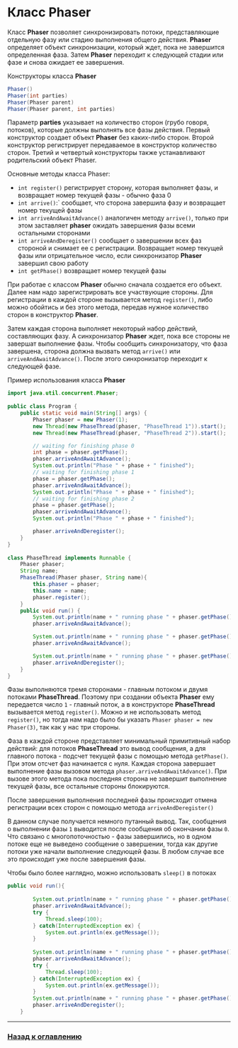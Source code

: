 # Класс Phaser

Класс **Phaser** позволяет синхронизировать потоки, представляющие отдельную фазу или стадию выполнения общего действия.
**Phaser** определяет объект синхронизации, который ждет, пока не завершится определенная фаза.
Затем **Phaser** переходит к следующей стадии или фазе и снова ожидает ее завершения.

Конструкторы класса **Phaser**

```java
Phaser()
Phaser(int parties)
Phaser(Phaser parent)
Phaser(Phaser parent, int parties)
```

Параметр **parties** указывает на количество сторон (грубо говоря, потоков), которые должны выполнять все фазы действия.
Первый конструктор создает объект **Phaser** без каких-либо сторон.
Второй конструктор регистрирует передаваемое в конструктор количество сторон.
Третий и четвертый конструкторы также устанавливают родительский объект Phaser.

Основные методы класса Phaser:

-   `int register()` регистрирует сторону, которая выполняет фазы, и возвращает номер текущей фазы - обычно фаза 0
-   `int arrive()`:` сообщает, что сторона завершила фазу и возвращает номер текущей фазы
-   `int arriveAndAwaitAdvance()` аналогичен методу `arrive()`, только при этом заставляет **phaser** ожидать завершения фазы всеми остальными сторонами
-   `int arriveAndDeregister()` сообщает о завершении всех фаз стороной и снимает ее с регистрации.
    Возвращает номер текущей фазы или отрицательное число, если синхронизатор **Phaser** завершил свою работу
-   `int getPhase()` возвращает номер текущей фазы

При работае с классом **Phaser** обычно сначала создается его объект.
Далее нам надо зарегистрировать все участвующие стороны.
Для регистрации в каждой стороне вызывается метод `register()`, либо можно обойтись и без этого метода,
передав нужное количество сторон в конструктор **Phaser**.

Затем каждая сторона выполняет некоторый набор действий, составляющих фазу.
А синхронизатор **Phaser** ждет, пока все стороны не завершат выполнение фазы.
Чтобы сообщить синхронизатору, что фаза завершена, сторона должна вызвать метод `arrive()` или `arriveAndAwaitAdvance()`.
После этого синхронизатор переходит к следующей фазе.

Пример использования класса **Phaser**

```java
import java.util.concurrent.Phaser;
 
public class Program {
    public static void main(String[] args) {
        Phaser phaser = new Phaser(1);
        new Thread(new PhaseThread(phaser, "PhaseThread 1")).start();
        new Thread(new PhaseThread(phaser, "PhaseThread 2")).start();

        // waiting for finishing phase 0
        int phase = phaser.getPhase();
        phaser.arriveAndAwaitAdvance();
        System.out.println("Phase " + phase + " finished");
        // waiting for finishing phase 1
        phase = phaser.getPhase();
        phaser.arriveAndAwaitAdvance();
        System.out.println("Phase " + phase + " finished");
        // waiting for finishing phase 2
        phase = phaser.getPhase();
        phaser.arriveAndAwaitAdvance();
        System.out.println("Phase " + phase + " finished");

        phaser.arriveAndDeregister();
    }
}
 
class PhaseThread implements Runnable {
    Phaser phaser;
    String name;
    PhaseThread(Phaser phaser, String name){
        this.phaser = phaser;
        this.name = name;
        phaser.register();
    }
    public void run() {
        System.out.println(name + " running phase " + phaser.getPhase());
        phaser.arriveAndAwaitAdvance();

        System.out.println(name + " running phase " + phaser.getPhase());
        phaser.arriveAndAwaitAdvance();

        System.out.println(name + " running phase " + phaser.getPhase());
        phaser.arriveAndDeregister();
    }
}
```

Фазы выполняются тремя сторонами - главным потоком и двумя потоками **PhaseThread**.
Поэтому при создании объекта **Phaser** ему передается число `1` - главный поток,
а в конструкторе **PhaseThread** вызывается метод `register()`.
Можно и не использовать метод `register()`, но тогда нам надо было бы указать `Phaser phaser = new Phaser(3)`,
так как у нас три стороны.

Фаза в каждой стороне представляет минимальный примитивный набор действий:
для потоков **PhaseThread** это вывод сообщения, а для главного потока - подсчет текущей фазы с помощью метода `getPhase()`.
При этом отсчет фаз начинается с нуля.
Каждая сторона завершает выполнение фазы вызовом метода `phaser.arriveAndAwaitAdvance()`.
При вызове этого метода пока последняя сторона не завершит выполнение текущей фазы, все остальные стороны блокируются.

После завершения выполнения последней фазы происходит отмена регистрации всех сторон с помощью метода `arriveAndDeregister()`

В данном случае получается немного путанный вывод.
Так, сообщения о выполнении фазы `1` выводится после сообщения об окончании фазы `0`.
Что связано с многопоточностью - фазы завершились, но в одном потоке еще не выведено сообщение о завершении,
тогда как другие потоки уже начали выполнение следующей фазы.
В любом случае все это происходит уже после завершения фазы.

Чтобы было более наглядно, можно использовать `sleep()` в потоках

```java
public void run(){
         
        System.out.println(name + " running phase " + phaser.getPhase());
        phaser.arriveAndAwaitAdvance();
        try {
            Thread.sleep(100);
        } catch(InterruptedException ex) {
            System.out.println(ex.getMessage());
        }
         
        System.out.println(name + " running phase " + phaser.getPhase());
        phaser.arriveAndAwaitAdvance();
        try {
            Thread.sleep(100);
        } catch(InterruptedException ex) {
            System.out.println(ex.getMessage());
        }
        System.out.println(name + " running phase " + phaser.getPhase());
        phaser.arriveAndDeregister();
    }
```

---

### [Назад к оглавлению](./README.md)